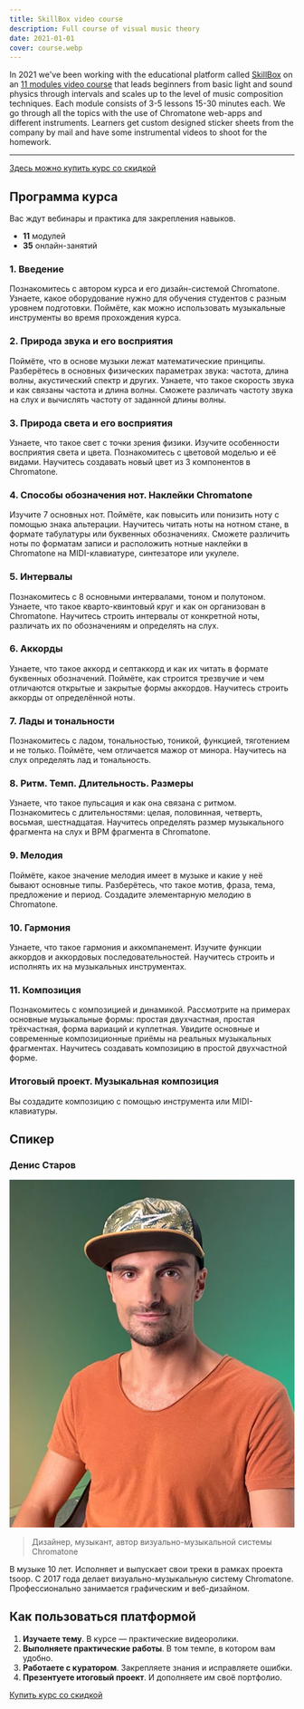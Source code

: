 ```yaml
---
title: SkillBox video course
description: Full course of visual music theory
date: 2021-01-01
cover: course.webp
---
```


In 2021 we've been working with the educational platform called [SkillBox](https://skillbox.ru) on an [11 modules video course](/academy/materials/courses/skillbox/index.md) that leads beginners from basic light and sound physics through intervals and scales up to the level of music composition techniques. Each module consists of 3-5 lessons 15-30 minutes each. We go through all the topics with the use of Chromatone web-apps and different instruments. Learners get custom designed sticker sheets from the company by mail and have some instrumental videos to shoot for the homework.


-------


[Здесь можно купить курс со скидкой](https://go.redav.online/6d5aee6d0864fb10)

## Программа курса

Вас ждут вебинары и практика для закрепления навыков.


- **11** модулей 
- **35** онлайн-занятий

### 1. Введение

Познакомитесь с автором курса и его дизайн-системой Chromatone. Узнаете, какое оборудование нужно для обучения студентов с разным уровнем подготовки. Поймёте, как можно использовать музыкальные инструменты во время прохождения курса.

### 2. Природа звука и его восприятия

Поймёте, что в основе музыки лежат математические принципы. Разберётесь в основных физических параметрах звука: частота, длина волны, акустический спектр и других. Узнаете, что такое скорость звука и как связаны частота и длина волны. Сможете различать частоту звука на слух и вычислять частоту от заданной длины волны.

### 3. Природа света и его восприятия

Узнаете, что такое свет с точки зрения физики. Изучите особенности восприятия света и цвета. Познакомитесь с цветовой моделью и её видами. Научитесь создавать новый цвет из 3 компонентов в Chromatone.

### 4. Способы обозначения нот. Наклейки Chromatone

Изучите 7 основных нот. Поймёте, как повысить или понизить ноту с помощью знака альтерации. Научитесь читать ноты на нотном стане, в формате табулатуры или буквенных обозначениях. Сможете различить ноты по форматам записи и расположить нотные наклейки в Chromatone на MIDI-клавиатуре, синтезаторе или укулеле.

### 5. Интервалы

Познакомитесь с 8 основными интервалами, тоном и полутоном. Узнаете, что такое кварто-квинтовый круг и как он организован в Chromatone. Научитесь строить интервалы от конкретной ноты, различать их по обозначениям и определять на слух.

### 6. Аккорды

Узнаете, что такое аккорд и септаккорд и как их читать в формате буквенных обозначений. Поймёте, как строится трезвучие и чем отличаются открытые и закрытые формы аккордов. Научитесь строить аккорды от определённой ноты.

### 7. Лады и тональности

Познакомитесь с ладом, тональностью, тоникой, функцией, тяготением и не только. Поймёте, чем отличается мажор от минора. Научитесь на слух определять лад и тональность.

### 8. Ритм. Темп. Длительность. Размеры

Узнаете, что такое пульсация и как она связана с ритмом. Познакомитесь с длительностями: целая, половинная, четверть, восьмая, шестнадцатая. Научитесь определять размер музыкального фрагмента на слух и BPM фрагмента в Chromatone.

### 9. Мелодия

Поймёте, какое значение мелодия имеет в музыке и какие у неё бывают основные типы. Разберётесь, что такое мотив, фраза, тема, предложение и период. Создадите элементарную мелодию в Chromatone.

### 10. Гармония

Узнаете, что такое гармония и аккомпанемент. Изучите функции аккордов и аккордовых последовательностей. Научитесь строить и исполнять их на музыкальных инструментах.

### 11. Композиция

Познакомитесь с композицией и динамикой. Рассмотрите на примерах основные музыкальные формы: простая двухчастная, простая трёхчастная, форма вариаций и куплетная. Увидите основные и современные композиционные приёмы на реальных музыкальных фрагментах. Научитесь создавать композицию в простой двухчастной форме.


### Итоговый проект. Музыкальная композиция

Вы создадите композицию с помощью инструмента или MIDI-клавиатуры.

## Спикер

### Денис Старов

![](./den.webp)


> Дизайнер, музыкант, автор визуально-музыкальной системы Chromatone

В музыке 10 лет. Исполняет и выпускает свои треки в рамках проекта tsoop. С 2017 года делает визуально-музыкальную систему Chromatone. Профессионально занимается графическим и веб-дизайном. 

## Как пользоваться платформой

1. **Изучаете тему**. В курсе — практические видеоролики.
2. **Выполняете практические работы**. В том темпе, в котором вам удобно.
3. **Работаете с куратором**.  Закрепляете знания и исправляете ошибки.
4. **Презентуете итоговый проект**.  И дополняете им своё портфолио.

[Купить курс со скидкой](https://go.redav.online/6d5aee6d0864fb10)